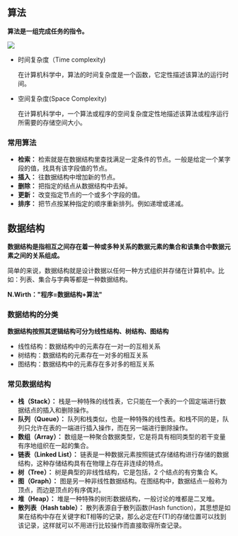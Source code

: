 ## 算法

**算法是一组完成任务的指令。**

![](https://canvs.oss-cn-chengdu.aliyuncs.com/canvs_typora/algorithm/o.png)

- 时间复杂度（Time complexity)

  在计算机科学中，算法的时间复杂度是一个函数，它定性描述该算法的运行时间。
- 空间复杂度(Space Complexity)

  在计算机科学中，一个算法或程序的空间复杂度定性地描述该算法或程序运行所需要的存储空间大小。

### 常用算法

- **检索：** 检索就是在数据结构里查找满足一定条件的节点。一般是给定一个某字段的值，找具有该字段值的节点。
- **插入：** 往数据结构中增加新的节点。
- **删除：** 把指定的结点从数据结构中去掉。
- **更新：** 改变指定节点的一个或多个字段的值。
- **排序：** 把节点按某种指定的顺序重新排列。例如递增或递减。



## 数据结构

**数据结构是指相互之间存在着一种或多种关系的数据元素的集合和该集合中数据元素之间的关系组成。**

简单的来说，数据结构就是设计数据以任何一种方式组织并存储在计算机中。比如：列表、集合与字典等都是一种数据结构。

**N.Wirth："程序=数据结构+算法"**

### 数据结构的分类

**数据结构按照其逻辑结构可分为线性结构、树结构、图结构**

- 线性结构：数据结构中的元素存在一对一的互相关系
- 树结构：数据结构的元素存在一对多的相互关系
- 图结构：数据结构中的元素存在多对多的相互关系

### 常见数据结构

- **栈（Stack）：** 栈是一种特殊的线性表，它只能在一个表的一个固定端进行数据结点的插入和删除操作。
- **队列（Queue）：** 队列和栈类似，也是一种特殊的线性表。和栈不同的是，队列只允许在表的一端进行插入操作，而在另一端进行删除操作。
- **数组（Array）：** 数组是一种聚合数据类型，它是将具有相同类型的若干变量有序地组织在一起的集合。
- **链表（Linked List）：** 链表是一种数据元素按照链式存储结构进行存储的数据结构，这种存储结构具有在物理上存在非连续的特点。
- **树（Tree）：** 树是典型的非线性结构，它是包括，2 个结点的有穷集合 K。
- **图（Graph）：** 图是另一种非线性数据结构。在图结构中，数据结点一般称为顶点，而边是顶点的有序偶对。
- **堆（Heap）：** 堆是一种特殊的树形数据结构，一般讨论的堆都是二叉堆。
- **散列表（Hash table）：** 散列表源自于散列函数(Hash function)，其思想是如果在结构中存在关键字和T相等的记录，那么必定在F(T)的存储位置可以找到该记录，这样就可以不用进行比较操作而直接取得所查记录。

